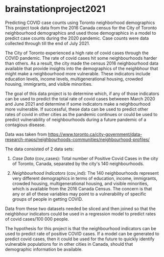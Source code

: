 # brainstationproject2021
Predicting COVID case counts using Toronto neighborhood demographics
This project took data from the 2016 Canada census for the City of Toronto neighbourhood demographics and used those demographics in a model to predict case counts during the 2020 pandemic. Case counts were data collected through till the end of July 2021. 

The City of Toronto experienced a high rate of covid cases through the COVID pandemic. The rate of covid cases hit some neighbourhoods harder than others. As a result, the city made the census 2016 neighbourhood data available that provide insights into the demographics of the neighbhour that might make a neighbourhood more vulnerable. These indicators include education levels, income levels, multigenerational housing, crowded housing, immigrants, and visible minorities. 

The goal of this data project is to determine which, if any of those indicators can be used to predict the total rate of covid cases betweeen March 2020 and June 2021 and determine if some indicators make a neighbourhood more vulnerable. If successful, these data can be used to predict other rates of covid in other cities as the pandemic continues or could be used to predict vulnerability of neighbourhoods during a future pandemic of a contagious disease.

Data was taken from https://www.toronto.ca/city-government/data-research-maps/neighbourhoods-communities/neighbourhood-profiles/

The data consisted of 2 data sets: 
1) _Case Data_ (cov_cases):  Total number of Positive Covid Cases in the city of Toronto, Canada, separated by the city's 140 neighbourhoods. 

2) _Neighbourhood Indicators_ (cov_ind): The 140 neighbourhoods represent very different demographics in terms of education, income, immigrants, crowded housing, multigenerational housing, and visible minorities, which is available from the 2016 Canada Census. The concern is that any or all of these variables may point to a vulnerability of specific groups of people in getting COVID. 

Data from these two datasets needed be sliced and then joined so that the neighbhour indicators could be used in a regression model to predict rates of covid cases/100 000 people.

The hypothesis for this project is that the neighbourhood indicators can be used to predict rate of positive COVID cases. If a model can be generated to predict covid cases, then it could be used for the future to quickly identify vulnerable populations for in other cities in Canada, should that demographic information be available. 
